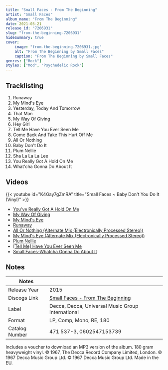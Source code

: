 ```yaml
---
title: "Small Faces - From The Beginning"
artist: "Small Faces"
album_name: "From The Beginning"
date: 2021-05-21
release_id: "7206931"
slug: "from-the-beginning-7206931"
hideSummary: true
cover:
    image: "from-the-beginning-7206931.jpg"
    alt: "From The Beginning by Small Faces"
    caption: "From The Beginning by Small Faces"
genres: ["Rock"]
styles: ["Mod", "Psychedelic Rock"]
---
```


## Tracklisting
1. Runaway
2. My Mind's Eye
3. Yesterday, Today And Tomorrow
4. That Man
5. My Way Of Giving
6. Hey Girl
7. Tell Me Have You Ever Seen Me
8. Come Back And Take This Hurt Off Me
9. All Or Nothing
10. Baby Don't Do It
11. Plum Nellie
12. Sha La La La Lee
13. You Really Got A Hold On Me
14. What'cha Gonna Do About It

## Videos
{{< youtube id="K4Gay7gZmRA" title="Small Faces ~ Baby Don't You Do It (Vinyl)" >}}
- [You've Really Got A Hold On Me](https://www.youtube.com/watch?v=YYNkkJjhsqA)
- [My Way Of Giving](https://www.youtube.com/watch?v=SQ3T49mag48)
- [My Mind's Eye](https://www.youtube.com/watch?v=D8cg7zzR_xM)
- [Runaway](https://www.youtube.com/watch?v=7hQLBOHjvo8)
- [All Or Nothing (Alternate Mix (Electronically Processed Stereo))](https://www.youtube.com/watch?v=coE00hcnaC0)
- [My Mind's Eye (Alternate Mix (Electronically Processed Stereo))](https://www.youtube.com/watch?v=-dG-aarIv9Q)
- [Plum Nellie](https://www.youtube.com/watch?v=baiGWibqlNs)
- [[Tell Me] Have You Ever Seen Me](https://www.youtube.com/watch?v=e6KphiUD0-8)
- [Small Faces-Whatcha Gonna Do About It](https://www.youtube.com/watch?v=Cec2HBgCkqk)


## Notes

| Notes          |             |
| ---------------| ----------- |
| Release Year   | 2015 |
| Discogs Link   | [Small Faces - From The Beginning](https://www.discogs.com/release/7206931-Small-Faces-From-The-Beginning) |
| Label          | Decca, Decca, Universal Music Group International |
| Format         | LP, Comp, Mono, RE, 180 |
| Catalog Number | 471 537-3, 0602547153739 |

Includes a voucher to download an MP3 version of the album. 180 gram heavyweight vinyl.  © 1967, The Decca Record Company Limited, London. ℗ 1967 Decca Music Group Ltd. © 1967 Decca Music Group Ltd. Made in the EU.

